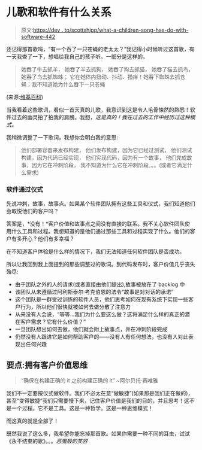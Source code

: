 # 儿歌和软件有什么关系

> 原文:[https://dev . to/scottshipp/what-a-children-song-has-do-with-software-442](https://dev.to/scottshipp/what-a-childrens-song-has-to-do-with-software-442)

还记得那首歌吗，“有一个吞了一只苍蝇的老太太？”我记得小时候听过这首歌，有一天我查了一下，想唱给我自己的孩子听。一部分是这样的，

> 她吞了牛去抓羊，
> 她吞了羊去抓狗，
> 她吞了狗去抓猫，
> 她吞了猫去抓鸟，
> 她吞了鸟去抓蜘蛛；
> 它在她体内扭动、抖动、搔痒！她吞下蜘蛛去抓苍蝇；我不知道她为什么吞下一只苍蝇

(来源:[维基百科](https://en.wikipedia.org/wiki/There_Was_an_Old_Lady_Who_Swallowed_a_Fly#Lyrics))

当我看着这些歌词，看似一首天真的儿歌，我意识到这是令人毛骨悚然的熟悉！软件过去的幽灵拍了拍我的肩膀。我想，*这是真的！我在过去的工作中经历过这种模式。*

我稍微调整了一下歌词，我想你会明白我的意思:

> 他们部署容器来发布构建，
> 他们发布构建，因为它已经过测试，
> 他们测试构建，因为代码已经实现，
> 他们实现代码，因为有一个故事，
> 他们完成故事，因为它在冲刺阶段，
> 我不知道为什么它在冲刺阶段。。。(或者它满足什么需求)

### 软件通过仪式

先说冲刺，故事，故事点。如果某个软件团队拥有这些工具和仪式，我们知道他们会取悦他们的客户吗？

答案是，*没有！*客户价值和故事点之间没有直接的联系。我不关心软件团队使用什么工具和过程。我想知道的是他们通过那些工具和过程实现了什么。他们的客户有多开心？他们有多幸福？

在不知道客户体验是什么样的情况下，我们无法知道任何软件团队是否成功。

所以让我回到我上面提到的那些调整过的歌词。到代码发布时，客户价值几乎丧失殆尽:

*   由于团队之外的人的请求(或者直接由他们提出),故事被放在了 backlog 中
*   该团队从未遵循过阿利斯泰尔·考克伯恩的法令“故事是对对话的承诺”
*   这个团队是一群受过训练的软件人员，他们思考如何在现有系统下实现一些客户行为，所以他们很快就被如何去做分散了注意力
*   从来没有人会说，“等等...我们为什么要这么做？这将满足什么样的真正的潜在客户需求？它有什么价值？”
*   一旦团队想出如何去做，他们就会附上故事点，并在冲刺阶段完成
*   仍然没有人跟进它是如何帮助客户的——没有人有任何想法，也没有人对此表现出任何兴趣

## 要点:拥有客户价值思维

> “确保在构建正确的 it 之前构建正确的 it”
> ~阿尔贝托·赛唯雅

我们不一定要按仪式做软件。我们不必太在意“做敏捷”(如果那是我们正在做的)，甚至“变得敏捷”我们只需要慢下来，记住客户价值是我们的目的，并且思考！这不是一个过程。它不是工具。这是一种哲学。这是一种思维模式！

而这真的就是全部了！

既然我说了这么多，我希望你能忘掉那首歌。如果你需要一种不同的耳虫，试试《永不结束的歌》。。。*恶魔般的笑容*